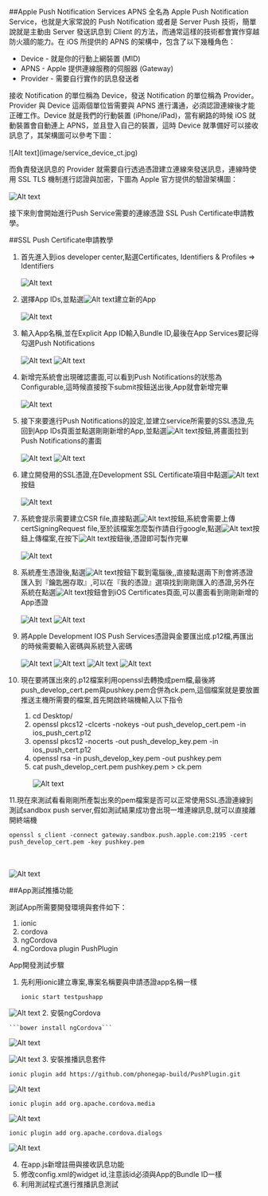 ##Apple Push Notification Services
APNS 全名為 Apple Push Notification Service，也就是大家常說的 Push Notification 或者是 Server Push 技術，簡單說就是主動由 Server 發送訊息到 Client 的方法，而通常這樣的技術都會實作穿越防火牆的能力。在 iOS 所提供的 APNS 的架構中，包含了以下幾種角色：
<ul>
<li>Device - 就是你的行動上網裝置 (MID)</li>
<li>APNS - Apple 提供連線服務的伺服器 (Gateway)</li>
<li>Provider - 需要自行實作的訊息發送者</li>
</ul>
接收 Notification 的單位稱為 Device，發送 Notification 的單位稱為 Provider。Provider 與 Device 這兩個單位皆需要與 APNS 進行溝通，必須認證連線後才能正確工作。Device 就是我們的行動裝置 (iPhone/iPad)，當有網路的時候 iOS 就動裝置會自動連上 APNS，並且登入自己的裝置，這時 Device 就準備好可以接收訊息了，其架構圖可以參考下圖：
</br></br>
![Alt text](image/service_device_ct.jpg)

而負責發送訊息的 Provider 就需要自行透過憑證建立連線來發送訊息，連線時使用 SSL TLS 機制進行認證與加密，下圖為 Apple 官方提供的驗證架構圖：
</br></br>
![Alt text](image/service_provider_ct.jpg)

接下來則會開始進行Push Service需要的連線憑證 SSL Push Certificate申請教學。

##SSL Push Certificate申請教學

1. 首先進入到ios developer center,點選Certificates, Identifiers & Profiles => Identifiers
</br></br>
![Alt text](image/step1.png)

2. 選擇App IDs,並點選![Alt text](image/add.png)建立新的App
</br></br>
![Alt text](image/step2.png)

3. 輸入App名稱,並在Explicit App ID輸入Bundle ID,最後在App Services要記得勾選Push Notifications
</br></br>
![Alt text](image/step3.png)
![Alt text](image/step3-1.png)

4. 新增完系統會出現確認畫面,可以看到Push Notifications的狀態為Configurable,這時候直接按下submit按鈕送出後,App就會新增完畢
</br></br>
![Alt text](image/step4.png)

5. 接下來要進行Push Notifications的設定,並建立service所需要的SSL憑證,先回到App IDs頁面並點選剛剛新增的App,並點選![Alt text](image/edit.png)按鈕,將畫面拉到Push Notifications的畫面
</br></br>
![Alt text](image/step5.png)
![Alt text](image/step5-1.png)

6. 建立開發用的SSL憑證,在Development SSL Certificate項目中點選![Alt text](image/ssl.png)按鈕
</br></br>
![Alt text](image/step6.png)

7. 系統會提示需要建立CSR file,直接點選![Alt text](image/continue.png)按鈕,系統會需要上傳certSigningRequest file,至於該檔案怎麼製作請自行google,點選![Alt text](image/choose.png)按鈕上傳檔案,在按下![Alt text](image/generate.png)按鈕後,憑證即可製作完畢
</br></br>
![Alt text](image/step7.png)

8. 系統產生憑證後,點選![Alt text](image/download.png)按鈕下載到電腦後,,直接點選兩下則會將憑證匯入到『鑰匙圈存取』,可以在『我的憑證』選項找到剛剛匯入的憑證,另外在系統在點選![Alt text](image/done.png)按鈕會到iOS Certificates頁面,可以畫面看到剛剛新增的App憑證
</br></br>
![Alt text](image/step8.png)
![Alt text](image/step8-1.png)

9. 將Apple Development IOS Push Services憑證與金要匯出成.p12檔,再匯出的時候需要輸入密碼與系統登入密碼
</br></br>
![Alt text](image/step9.png)
![Alt text](image/step9-1.png)
![Alt text](image/step9-2.png)
![Alt text](image/step9-3.png)

10. 現在要將匯出來的.p12檔案利用openssl去轉換成pem檔,最後將push_develop_cert.pem與pushkey.pem合併為ck.pem,這個檔案就是要放置推送主機所需要的檔案,首先開啟終端機輸入以下指令
	1. cd Desktop/
	2. openssl pkcs12 -clcerts -nokeys -out push_develop_cert.pem -in ios_push_cert.p12
	3. openssl pkcs12 -nocerts -out push_develop_key.pem -in ios_push_cert.p12
	4. openssl rsa -in push_develop_key.pem -out pushkey.pem
	5. cat push_develop_cert.pem pushkey.pem > ck.pem
<br><br>
![Alt text](image/step10.png)

11.現在來測試看看剛剛所產製出來的pem檔案是否可以正常使用SSL憑證連線到測試sandbox push server,假如測試結果成功會出現一堆連線訊息,就可以直接離開終端機
```
openssl s_client -connect gateway.sandbox.push.apple.com:2195 -cert push_develop_cert.pem -key pushkey.pem
```
<br><br>
![Alt text](image/step11.png)

##App測試推播功能

測試App所需要開發環境與套件如下：
	
1. ionic
2. cordova
3. ngCordova
4. ngCordova plugin PushPlugin

App開發測試步驟

1. 先利用ionic建立專案,專案名稱要與申請憑證app名稱一樣
	
	```ionic start testpushapp```
	
![Alt text](image/app1.png)
2. 安裝ngCordova

	```bower install ngCordova```
	
![Alt text](image/app2.png)

![Alt text](image/app2-1.png)
3. 安裝推播訊息套件

```ionic plugin add https://github.com/phonegap-build/PushPlugin.git```
	
![Alt text](image/app3.png)


```ionic plugin add org.apache.cordova.media```

![Alt text](image/app3-1.png)

```ionic plugin add org.apache.cordova.dialogs ```

![Alt text](image/app3-2.png)

4. 在app.js新增註冊與接收訊息功能
5. 修改config.xml的widget id,注意該id必須與App的Bundle ID一樣
6. 利用測試程式進行推播訊息測試

